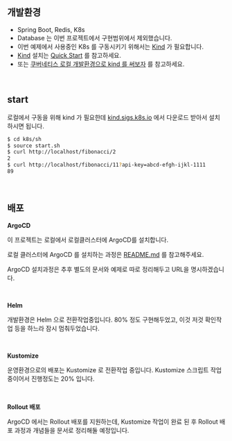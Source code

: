 ## 개발환경

- Spring Boot, Redis, K8s
- Database 는 이번 프로젝트에서 구현범위에서 제외했습니다.
- 이번 예제에서 사용중인 K8s 를 구동시키기 위해서는 [Kind](https://kind.sigs.k8s.io/) 가 필요합니다.
- [Kind](https://kind.sigs.k8s.io/) 설치는 [Quick Start](https://kind.sigs.k8s.io/docs/user/quick-start/) 를 참고하세요.
- 또는 [쿠버네티스 로컬 개발환경으로 kind 를 써보자](https://github.com/chagchagchag/eks-k8s-docker-study-archive/blob/main/local-k8s-kind/%EC%BF%A0%EB%B2%84%EB%84%A4%ED%8B%B0%EC%8A%A4%20%EB%A1%9C%EC%BB%AC%20%EA%B0%9C%EB%B0%9C%20%ED%99%98%EA%B2%BD%EC%9C%BC%EB%A1%9C%20Kind%20%EB%A5%BC%20%EC%8D%A8%EB%B3%B4%EC%9E%90.md) 를 참고하세요.

<br>



## start

로컬에서 구동을 위해 kind 가 필요한데 [kind.sigs.k8s.io](https://kind.sigs.k8s.io/) 에서 다운로드 받아서 설치하시면 됩니다.

```bash
$ cd k8s/sh
$ source start.sh
$ curl http://localhost/fibonacci/2
2
$ curl http://localhost/fibonacci/11?api-key=abcd-efgh-ijkl-1111
89
```

<br>



## 배포

**ArgoCD**<br>

이 프로젝트는 로컬에서 로컬클러스터에 ArgoCD를 설치합니다. 

로컬 클러스터에 ArgoCD 를 설치하는 과정은 [README.md](https://github.com/chagchagchag/eks-k8s-docker-study-archive/blob/main/local-k8s-kind/yml/README.md) 를 참고해주세요.

ArgoCD 설치과정은 추후 별도의 문서와 예제로 따로 정리해두고 URL을 명시하겠습니다.<br>

<br>



**Helm**<br>

개발환경은 Helm 으로 전환작업중입니다. 80% 정도 구현해두었고, 이것 저것 확인작업 등을 하느라 잠시 멈춰두었습니다.<br>

<br>



**Kustomize**<br>

운영환경으로의 배포는 Kustomize 로 전환작업 중입니다. Kustomize 스크립트 작업중이어서 진행정도는 20% 입니다.<br>

<br>



**Rollout 배포**<br>

ArgoCD 에서는 Rollout 배포를 지원하는데, Kustomize 작업이 완료 된 후 Rollout 배포 과정과 개념들을 문서로 정리해둘 예정입니다.<br>

<br>





